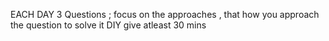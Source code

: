 EACH DAY 3 Questions ;
focus on the approaches , that how you approach the question to solve it
DIY
give atleast 30 mins
